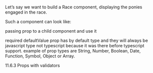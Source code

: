 Let’s say we want to build a Race component, displaying the ponies engaged in the race.

Such a component can look like:

passing prop to a child component and use it 

required 
defaultValue
prop has by default type and they will always be javascript type not typescript because it was there before typescript support. example of prop types are String, Number, Boolean, Date, Function, Symbol, Object or Array.

11.6.3 Props with validators

